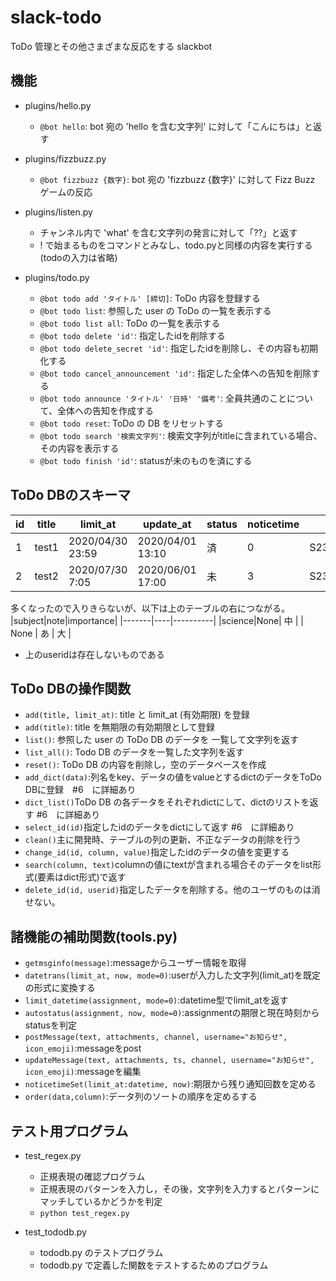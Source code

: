 # slack-todo
ToDo 管理とその他さまざまな反応をする slackbot

## 機能
* plugins/hello.py
  - `@bot hello`: bot 宛の 'hello を含む文字列' に対して「こんにちは」と返す

* plugins/fizzbuzz.py
  - `@bot fizzbuzz {数字}`: bot 宛の 'fizzbuzz {数字}' に対して Fizz Buzz ゲームの反応

* plugins/listen.py
  - チャンネル内で 'what' を含む文字列の発言に対して「??」と返す
  - ! で始まるものをコマンドとみなし、todo.pyと同様の内容を実行する(todoの入力は省略)

* plugins/todo.py
  - `@bot todo add 'タイトル' [締切]`: ToDo 内容を登録する
  - `@bot todo list`: 参照した user の ToDo の一覧を表示する
  - `@bot todo list all`: ToDo の一覧を表示する
  - `@bot todo delete 'id'`: 指定したidを削除する
  - `@bot todo delete_secret 'id'`: 指定したidを削除し、その内容も初期化する
  - `@bot todo cancel_announcement 'id'`: 指定した全体への告知を削除する
  - `@bot todo announce 'タイトル' '日時' '備考'`: 全員共通のことについて、全体への告知を作成する
  - `@bot todo reset`: ToDo の DB をリセットする
  - `@bot todo search '検索文字列'`: 検索文字列がtitleに含まれている場合、その内容を表示する
  - `@bot todo finish 'id'`: statusが未のものを済にする

## ToDo DBのスキーマ
|id|title|    limit_at    |   update_at    |status|noticetime|   user    |deleted|
|--|-----|----------------|----------------|------|----------|-----------|-------|
| 1|test1|2020/04/30 23:59|2020/04/01 13:10|  済  |     0    |S2340A7K6Q4|   0   |
| 2|test2|2020/07/30 7:05 |2020/06/01 17:00|  未  |     3    |S2340A7K6Q4|   1   |

多くなったので入りきらないが、以下は上のテーブルの右につながる。
|subject|note|importance|
|-------|----|----------|
|science|None|    中    |
| None  | あ |    大    |

* 上のuseridは存在しないものである

## ToDo DBの操作関数
* `add(title, limit_at)`: title と limit_at (有効期限) を登録
* `add(title)`: title を無期限の有効期限として登録
* `list()`: 参照した user の ToDo DB のデータを 一覧して文字列を返す
* `list_all()`: Todo DB のデータを一覧した文字列を返す
* `reset()`: ToDo DB の内容を削除し，空のデータベースを作成
* `add_dict(data)`:列名をkey、データの値をvalueとするdictのデータをToDo DBに登録　#6　に詳細あり
* `dict_list()`ToDo DB の各データをそれぞれdictにして、dictのリストを返す #6　に詳細あり
* `select_id(id)`指定したidのデータをdictにして返す #6　に詳細あり
* `clean()`主に開発時、テーブルの列の更新、不正なデータの削除を行う
* `change_id(id, column, value)`指定したidのデータの値を変更する
* `search(column, text)`columnの値にtextが含まれる場合そのデータをlist形式(要素はdict形式)で返す
* `delete_id(id, userid)`指定したデータを削除する。他のユーザのものは消せない。

## 諸機能の補助関数(tools.py)
* `getmsginfo(message)`:messageからユーザー情報を取得
* `datetrans(limit_at, now, mode=0)`:userが入力した文字列(limit_at)を既定の形式に変換する
* `limit_datetime(assignment, mode=0)`:datetime型でlimit_atを返す
* `autostatus(assignment, now, mode=0)`:assignmentの期限と現在時刻からstatusを判定
* `postMessage(text, attachments, channel, username="お知らせ", icon_emoji)`:messageをpost
* `updateMessage(text, attachments, ts, channel, username="お知らせ", icon_emoji)`:messageを編集
* `noticetimeSet(limit_at:datetime, now)`:期限から残り通知回数を定める
* `order(data,column)`:データ列のソートの順序を定めるする

## テスト用プログラム
* test_regex.py
  - 正規表現の確認プログラム
  - 正規表現のパターンを入力し，その後，文字列を入力するとパターンにマッチしているかどうかを判定
  - `python test_regex.py`

* test_tododb.py
  - tododb.py のテストプログラム
  - tododb.py で定義した関数をテストするためのプログラム
